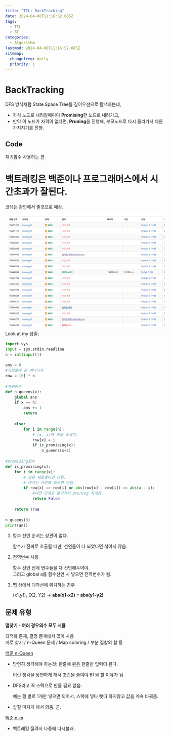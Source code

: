 ```yaml
---
title: "TIL: BackTracking"
date: 2024-04-08T11:16:52.685Z
tags:
  - TIL
  - BT
categories:
  - Algorithm
lastmod: 2024-04-08T11:16:52.685Z
sitemap:
  changefreq: daily
  priority: 1
---
```


# BackTracking

DFS 방식처럼 State Space Tree를 깊이우선으로 탐색하는데,

- 자식 노드로 내려갈때마다
  **Promising**한 노드로 내려가고,
- 만약 이 노드가 자격이 없다면,
  **Pruning**을 진행해, 부모노드로 다시 올라가서 다른 가지치기를 진행.

## Code

재귀함수 사용하는 편.

# 백트래킹은 백준이나 프로그래머스에서 시간초과가 잘된다.

코테는 감안해서 줄것으로 예상.

![내,,,내 삽질,,,,하](../assets/img/posts/image.png)
Look at my 삽질;

```py
import sys
input = sys.stdin.readline
n = int(input())

ans = 0
#가로줄에 퀸 하나니까
row = [0] * n

#재귀함수
def n_queens(x):
    global ans
    if x == n:
        ans += 1
        return

    else:
        for i in range(n):
            # [x, i]에 퀸을 놓겠다.
            row[x] = i
            if is_promising(x):
                n_queens(x+1)

#promising함수
def is_promising(x):
    for i in range(x):
        # 같은 세로열이면 안됨.
        # 대각선 라인에 있으면 안됨.
        if row[x] == row[i] or abs(row[x] - row[i]) == abs(x - i):
            #이전 단계로 돌아가서 pruning 하게됨.
            return False

    return True

n_queens(0)
print(ans)
```

1. 함수 선언 순서는 상관이 없다.

   함수가 진짜로 호출될 때만, 선언들이 다 되었다면 섞이지 않음.

2. 전역변수 사용

   함수 선언 전에 변수들을 다 선언해두어야.<br>
   그러고 global a를 함수선언 시 넣으면 전역변수가 됨.

3. 맵 상에서 대각선에 위치하는 경우

   (x1,y1), (X2, Y2) -> **abs(x1-x2) = abs(y1-y2)**

## 문제 유형

**맵찾기 - 여러 경우의수 모두 시뮬**<br>

최적화 문제, 결정 문제에서 많이 사용<br>
미로 찾기 / n-Queen 문제 / Map coloring / 부분 집합의 합 등<br>

[백준 n-Queen](https://www.acmicpc.net/problem/9663)

- 당연히 생각해야 하는것: 한줄에 퀸은 한줄만 입력이 된다.

  이런 생각을 당연하게 해서 조건을 줄여야 BT을 할 이유가 됨.

- DFS라고 꼭 스택으로 만들 필요 없음.

  얘는 행 별로 1개만 넣으면 되어서, 스택에 넣다 뺏다 하지않고 값을 계속 바꿔줌.

- 삽질 미치게 해서 외움. 굳.

[백준 n-m](https://www.acmicpc.net/problem/15649)

- 백트래킹 질려서 나중에 다시볼래.

